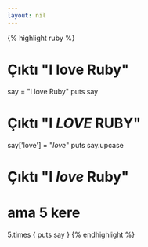 ```yaml
---
layout: nil
---
```


{% highlight ruby %}
# Çıktı "I love Ruby"
say = "I love Ruby"
puts say
 
# Çıktı "I *LOVE* RUBY"
say['love'] = "*love*"
puts say.upcase
 
# Çıktı "I *love* Ruby"
# ama 5 kere
5.times { puts say }
{% endhighlight %}
